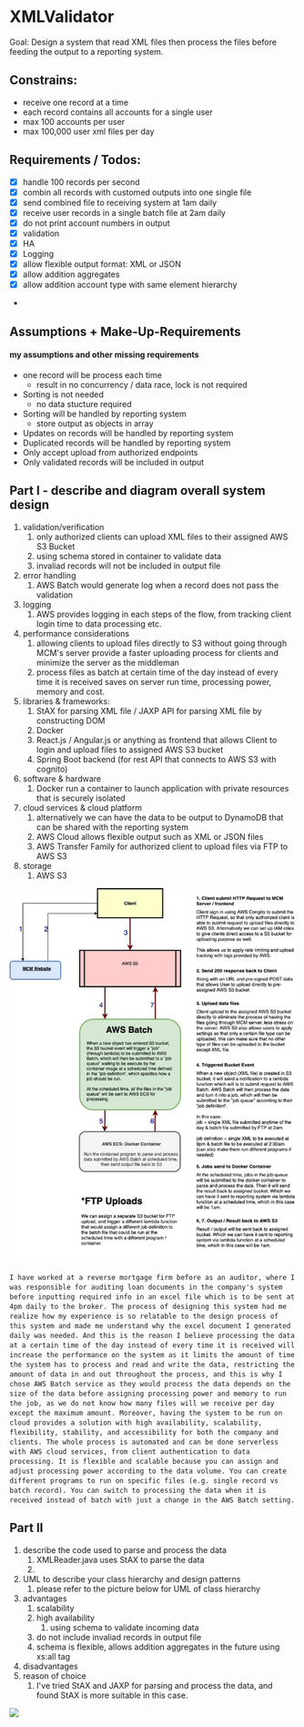 # XMLValidator

Goal: Design a system that read XML files then process the files before feeding the output to a reporting system.

## Constrains:
* receive one record at a time
* each record contains all accounts for a single user
* max 100 accounts per user
* max 100,000 user xml files per day

## Requirements / Todos:
- [x] handle 100 records per second
- [x] combin all records with customed outputs into one single file
- [x] send combined file to receiving system at 1am daily
- [x] receive user records in a single batch file at 2am daily
- [x] do not print account numbers in output
- [x] validation
- [x] HA
- [x] Logging
- [x] allow flexible output format: XML or JSON
- [x] allow addition aggregates
- [x] allow addition account type with same element hierarchy
*
## Assumptions + Make-Up-Requirements
#### my assumptions and other missing requirements
* one record will be process each time
    * result in no concurrency / data race, lock is not required
* Sorting is not needed
    * no data stucture required
* Sorting will be handled by reporting system
    * store output as objects in array
* Updates on records will be handled by reporting system
* Duplicated records will be handled by reporting system
* Only accept upload from authorized endpoints
* Only validated records will be included in output

## Part I - describe and diagram overall system design
1. validation/verification
    1. only authorized clients can upload XML files to their assigned AWS S3 Bucket
    1. using schema stored in container to validate data
    1. invaliad records will not be included in output file
1. error handling
    1. AWS Batch would generate log when a record does not pass the validation
1. logging
    1. AWS provides logging in each steps of the flow, from tracking client login time to data processing etc.
1. performance considerations
    1. allowing clients to upload files directly to S3 without going through MCM's server provide a faster uploading process for clients and minimize the server as the middleman
    1. process files as batch at certain time of the day instead of every time it is received saves on server run time, processing power, memory and cost.
1. libraries & frameworks:
    1. StAX for parsing XML file / JAXP API for parsing XML file by constructing DOM
    1. Docker
    1. React.js / Angular.js or anything as frontend that allows Client to login and upload files to assigned AWS S3 bucket
    1. Spring Boot backend (for rest API that connects to AWS S3 with cognito)
1. software & hardware
    1. Docker run a container to launch application with private resources that is securely isolated
1. cloud services & cloud platform
    1. alternatively we can have the data to be output to DynamoDB that can be shared with the reporting system
    1. AWS Cloud allows flexible output such as XML or JSON files
    1. AWS Transfer Family for authorized client to upload files via FTP to AWS S3
1. storage
    1. AWS S3

<img src="./flowchart.jpg" />

```I have worked at a reverse mortgage firm before as an auditor, where I was responsible for auditing loan documents in the company's system before inputting required info in an excel file which is to be sent at 4pm daily to the broker. The process of designing this system had me realize how my experience is so relatable to the design process of this system and made me understand why the excel document I generated daily was needed. And this is the reason I believe processing the data at a certain time of the day instead of every time it is received will increase the performance on the system as it limits the amount of time the system has to process and read and write the data, restricting the amount of data in and out throughout the process, and this is why I chose AWS Batch service as they would process the data depends on the size of the data before assigning processing power and memory to run the job, as we do not know how many files will we receive per day except the maximum amount. Moreover, having the system to be run on cloud provides a solution with high availability, scalability, flexibility, stability, and accessibility for both the company and clients. The whole process is automated and can be done serverless with AWS cloud services, from client authentication to data processing. It is flexible and scalable because you can assign and adjust processing power according to the data volume. You can create different programs to run on specific files (e.g. single record vs batch record). You can switch to processing the data when it is received instead of batch with just a change in the AWS Batch setting. ```

## Part II
1. describe the code used to parse and process the data
    1. XMLReader.java uses StAX to parse the data
    1.
1. UML to describe your class hierarchy and design patterns
    1. please refer to the picture below for UML of class hierarchy
1. advantages
    1. scalability
    1. high availability
        1. using schema to validate incoming data
    1. do not include invaliad records in output file
    1. schema is flexible, allows addition aggregates in the future using xs:all tag
1. disadvantages
1. reason of choice
    1. I've tried StAX and JAXP for parsing and process the data, and found StAX is more suitable in this case.

<img src="./UML.png" />


